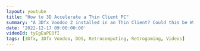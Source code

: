 ```yaml
---
layout: youtube
title: "How to 3D Accelerate a Thin Client PC"
summary: "A 3Dfx Voodoo 2 installed in an Thin Client? Could this be Windows 98 and DOS gaming nirvana?"
date: '2022-12-17 09:00:00:00'
videoId: tyEgEaPEOfI
tags: [3Dfx, 3Dfx Voodoo, DOS, Retrocomputing, Retrogaming, Videos]
---
```



